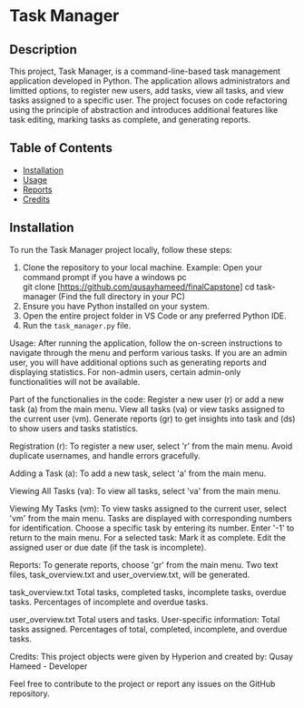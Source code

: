 # Task Manager

## Description
This project, Task Manager, is a command-line-based task management application developed in Python. The application allows administrators and limitted options, to register new users, add tasks, view all tasks, and view tasks assigned to a specific user. The project focuses on code refactoring using the principle of abstraction and introduces additional features like task editing, marking tasks as complete, and generating reports.


## Table of Contents
- [Installation](#installation)
- [Usage](#usage)
- [Reports](#reports)
- [Credits](#credits)

## Installation
To run the Task Manager project locally, follow these steps:

1. Clone the repository to your local machine.
Example:
   Open your command prompt if you have a windows pc  
   git clone [https://github.com/qusayhameed/finalCapstone]
   cd task-manager (Find the full directory in your PC)
2. Ensure you have Python installed on your system.
3. Open the entire project folder in VS Code or any preferred Python IDE.
4. Run the `task_manager.py` file.

Usage:
After running the application, follow the on-screen instructions to navigate through the menu and perform various tasks.
If you are an admin user, you will have additional options such as generating reports 
and displaying statistics. For non-admin users, certain admin-only functionalities will not be available.

Part of the functionalies in the code:
Register a new user (r) or add a new task (a) from the main menu.
View all tasks (va) or view tasks assigned to the current user (vm).
Generate reports (gr) to get insights into task and (ds) to show users and tasks statistics.

Registration (r):
To register a new user, select 'r' from the main menu.
Avoid duplicate usernames, and handle errors gracefully.

Adding a Task (a):
To add a new task, select 'a' from the main menu.

Viewing All Tasks (va):
To view all tasks, select 'va' from the main menu.

Viewing My Tasks (vm):
To view tasks assigned to the current user, select 'vm' from the main menu.
Tasks are displayed with corresponding numbers for identification.
Choose a specific task by entering its number.
Enter '-1' to return to the main menu.
For a selected task:
Mark it as complete.
Edit the assigned user or due date (if the task is incomplete).

Reports:
To generate reports, choose 'gr' from the main menu.
Two text files, task_overview.txt and user_overview.txt, will be generated.

task_overview.txt
Total tasks, completed tasks, incomplete tasks, overdue tasks.
Percentages of incomplete and overdue tasks.

user_overview.txt
Total users and tasks.
User-specific information:
Total tasks assigned.
Percentages of total, completed, incomplete, and overdue tasks.

Credits:
This project objects were given by Hyperion and created by:
Qusay Hameed - Developer

Feel free to contribute to the project or report any issues on the GitHub repository.

